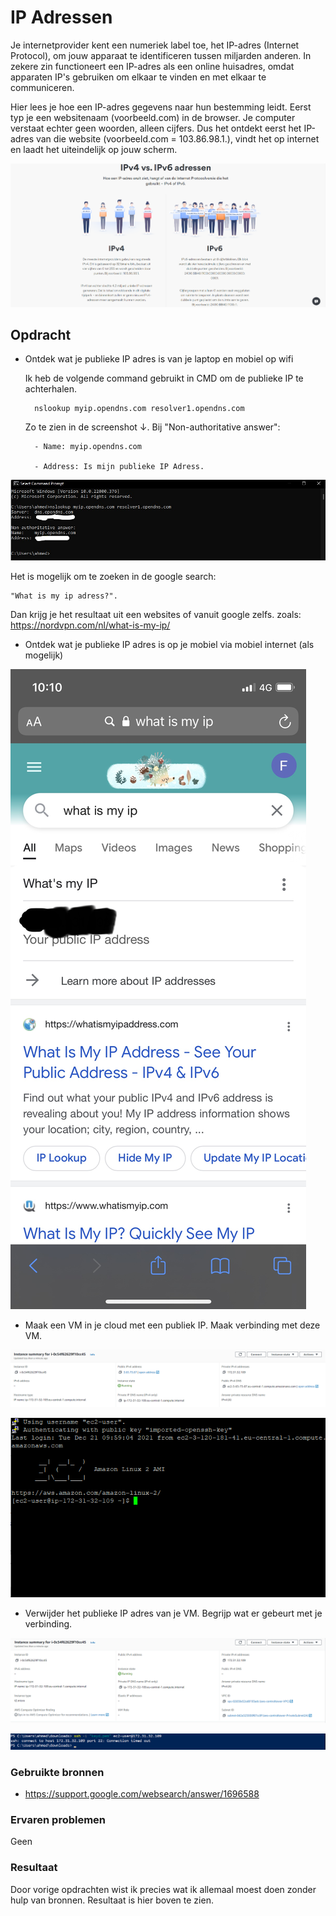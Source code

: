 # IP Adressen

Je internetprovider kent een numeriek label toe, het IP-adres (Internet Protocol), om jouw apparaat te identificeren tussen miljarden anderen. In zekere zin functioneert een IP-adres als een online huisadres, omdat apparaten IP's gebruiken om elkaar te vinden en met elkaar te communiceren.

Hier lees je hoe een IP-adres gegevens naar hun bestemming leidt. Eerst typ je een websitenaam (voorbeeld.com) in de browser. Je computer verstaat echter geen woorden, alleen cijfers. Dus het ontdekt eerst het IP-adres van die website (voorbeeld.com = 103.86.98.1.), vindt het op internet en laadt het uiteindelijk op jouw scherm.

![SCREENSHOT](../00_includes/Cloud12-2.png)


## Opdracht

- Ontdek wat je publieke IP adres is van je laptop en mobiel op wifi

    Ik heb de volgende command gebruikt in CMD om de publieke IP te achterhalen.

        nslookup myip.opendns.com resolver1.opendns.com

    Zo te zien in de screenshot ↓. 
    Bij "Non-authoritative answer":

        - Name: myip.opendns.com

        - Address: Is mijn publieke IP Adress.

![SCREENSHOT](../00_includes/InkedCloud12-1.jpg)

Het is mogelijk om te zoeken in de google search:

    "What is my ip adress?".

Dan krijg je het resultaat uit een websites of vanuit google zelfs. zoals: https://nordvpn.com/nl/what-is-my-ip/


- Ontdek wat je publieke IP adres is op je mobiel via mobiel internet (als mogelijk)


![SCREENSHOT](../00_includes\Cloud12-3.jpg)


- Maak een VM in je cloud met een publiek IP. Maak verbinding met deze VM.

![SCREENSHOT](../00_includes/Cloud12-6.png)

![SCREENSHOT](../00_includes/Cloud12-7.png)



- Verwijder het publieke IP adres van je VM. Begrijp wat er gebeurt met je verbinding.


![SCREENSHOT](../00_includes/Cloud12-4.png)

![SCREENSHOT](../00_includes/Cloud12-5.png)




### Gebruikte bronnen

- https://support.google.com/websearch/answer/1696588


### Ervaren problemen
Geen

### Resultaat

Door vorige opdrachten wist ik precies wat ik allemaal moest doen zonder hulp van bronnen. Resultaat is hier boven te zien.
